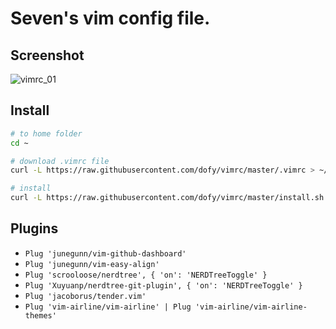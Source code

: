 # Seven's vim config file.

## Screenshot
![vimrc_01](https://user-images.githubusercontent.com/344197/33229958-7b5c4252-d214-11e7-995c-e634c7d82509.png)

## Install

```bash
# to home folder
cd ~

# download .vimrc file
curl -L https://raw.githubusercontent.com/dofy/vimrc/master/.vimrc > ~/.vimrc

# install
curl -L https://raw.githubusercontent.com/dofy/vimrc/master/install.sh | sh
```

## Plugins

  - `Plug 'junegunn/vim-github-dashboard'`
  - `Plug 'junegunn/vim-easy-align'`
  - `Plug 'scrooloose/nerdtree', { 'on': 'NERDTreeToggle' }`
  - `Plug 'Xuyuanp/nerdtree-git-plugin', { 'on': 'NERDTreeToggle' }`
  - `Plug 'jacoborus/tender.vim'`
  - `Plug 'vim-airline/vim-airline' | Plug 'vim-airline/vim-airline-themes'`
